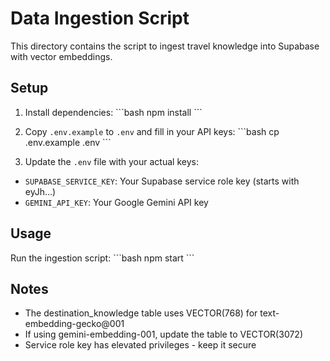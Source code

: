 # Data Ingestion Script

This directory contains the script to ingest travel knowledge into Supabase with vector embeddings.

## Setup

1. Install dependencies:
\`\`\`bash
npm install
\`\`\`

2. Copy `.env.example` to `.env` and fill in your API keys:
\`\`\`bash
cp .env.example .env
\`\`\`

3. Update the `.env` file with your actual keys:
- `SUPABASE_SERVICE_KEY`: Your Supabase service role key (starts with eyJh...)
- `GEMINI_API_KEY`: Your Google Gemini API key

## Usage

Run the ingestion script:
\`\`\`bash
npm start
\`\`\`

## Notes

- The destination_knowledge table uses VECTOR(768) for text-embedding-gecko@001
- If using gemini-embedding-001, update the table to VECTOR(3072)
- Service role key has elevated privileges - keep it secure
